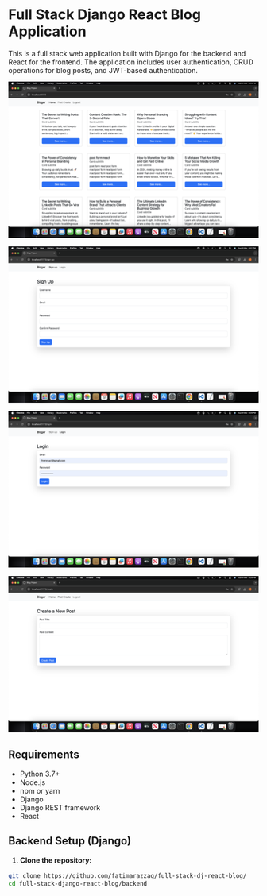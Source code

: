 # Full Stack Django React Blog Application

This is a full stack web application built with Django for the backend and React for the frontend. The application includes user authentication, CRUD operations for blog posts, and JWT-based authentication.


![Home](screenshots/home.png)

![Signup](screenshots/signup.png)

![Login](screenshots/login.png)

![Create Post](screenshots/create-post.png)

## Requirements

- Python 3.7+
- Node.js
- npm or yarn
- Django
- Django REST framework
- React

## Backend Setup (Django)

1. **Clone the repository:**

```bash
git clone https://github.com/fatimarazzaq/full-stack-dj-react-blog/
cd full-stack-django-react-blog/backend